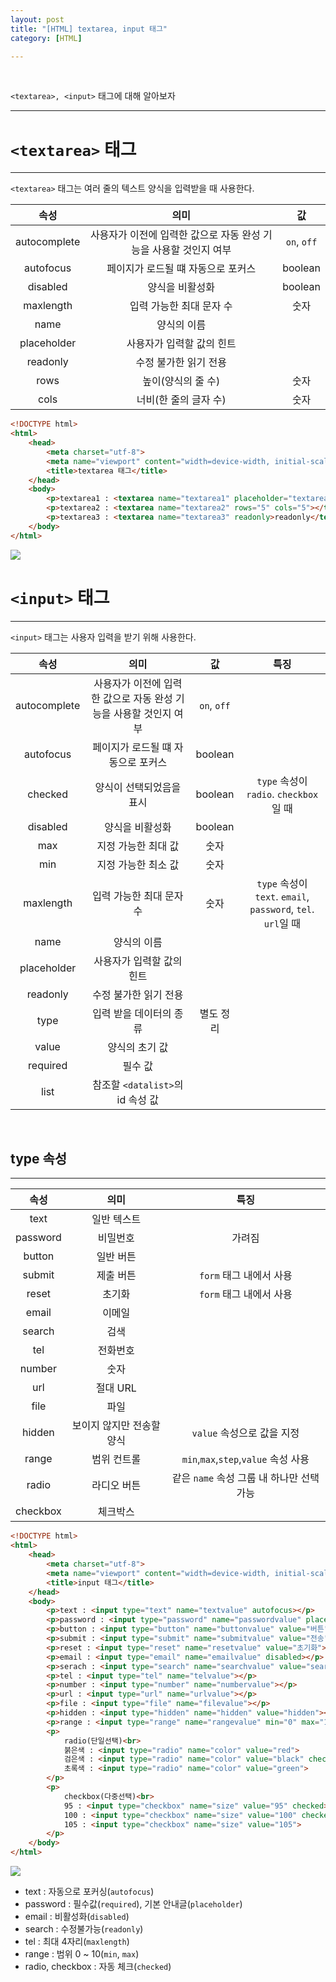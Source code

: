 ```yaml
---
layout: post
title: "[HTML] textarea, input 태그"
category: [HTML]

---
```

<br>

`<textarea>, <input>` 태그에 대해 알아보자
<!-- more -->

<hr>


# `<textarea>` 태그
---
`<textarea>` 태그는 여러 줄의 텍스트 양식을 입력받을 때 사용한다.

|속성|의미|값|
|:---:|:---:|:---:|
|autocomplete|사용자가 이전에 입력한 값으로 자동 완성 기능을 사용할 것인지 여부|`on`, `off`|
|autofocus|페이지가 로드될 떄 자동으로 포커스|boolean|
|disabled|양식을 비활성화|boolean|
|maxlength|입력 가능한 최대 문자 수|숫자|
|name|양식의 이름| |
|placeholder|사용자가 입력할 값의 힌트| |
|readonly|수정 불가한 읽기 전용| |
|rows|높이(양식의 줄 수)|숫자|
|cols|너비(한 줄의 글자 수)|숫자|

```html
<!DOCTYPE html>
<html>
    <head>
        <meta charset="utf-8">
        <meta name="viewport" content="width=device-width, initial-scale=1.0">
        <title>textarea 태그</title>
    </head>
    <body>   
        <p>textarea1 : <textarea name="textarea1" placeholder="textarea" disabled></textarea></p>
        <p>textarea2 : <textarea name="textarea2" rows="5" cols="5"></textarea></p>
        <p>textarea3 : <textarea name="textarea3" readonly>readonly</textarea></p>
    </body>
</html>
```
<img src="https://sanggil1107.github.io//public/img/html/textarea.PNG" >
<br>

# `<input>` 태그
---
`<input>` 태그는 사용자 입력을 받기 위해 사용한다.

|속성|의미|값|특징|
|:---:|:---:|:---:|:---:|
|autocomplete|사용자가 이전에 입력한 값으로 자동 완성 기능을 사용할 것인지 여부|`on`, `off`| |
|autofocus|페이지가 로드될 떄 자동으로 포커스|boolean| |
|checked|양식이 선택되었음을 표시|boolean|`type` 속성이 `radio`. `checkbox`일 때|
|disabled|양식을 비활성화|boolean| |
|max|지정 가능한 최대 값|숫자| |
|min|지정 가능한 최소 값|숫자| |
|maxlength|입력 가능한 최대 문자 수|숫자|`type` 속성이 `text`. `email`, `password`, `tel`. `url`일 때|
|name|양식의 이름| | |
|placeholder|사용자가 입력할 값의 힌트| | |
|readonly|수정 불가한 읽기 전용| | |
|type|입력 받을 데이터의 종류|별도 정리| |
|value|양식의 초기 값| | |
|required|필수 값| | |
|list|참조할 `<datalist>`의 id 속성 값| | |

<br>

## type 속성
---

|속성|의미|특징|
|:---:|:---:|:---:|
|text|일반 텍스트| |
|password|비밀번호|가려짐|
|button|일반 버튼| |
|submit|제출 버튼|`form` 태그 내에서 사용|
|reset|초기화|`form` 태그 내에서 사용|
|email|이메일| |
|search|검색| |
|tel|전화번호| |
|number|숫자| |
|url|절대 URL| |
|file|파일| |
|hidden|보이지 않지만 전송할 양식|`value` 속성으로 값을 지정|
|range|범위 컨트롤|`min`,`max`,`step`,`value` 속성 사용|
|radio|라디오 버튼|같은 `name` 속성 그룹 내 하나만 선택 가능|
|checkbox|체크박스| |

```html
<!DOCTYPE html>
<html>
    <head>
        <meta charset="utf-8">
        <meta name="viewport" content="width=device-width, initial-scale=1.0">
        <title>input 태그</title>
    </head>
    <body>
        <p>text : <input type="text" name="textvalue" autofocus></p>
        <p>password : <input type="password" name="passwordvalue" placeholder="비밀번호를 입력하세요"></p>
        <p>button : <input type="button" name="buttonvalue" value="버튼"></p>
        <p>submit : <input type="submit" name="submitvalue" value="전송"></p>
        <p>reset : <input type="reset" name="resetvalue" value="초기화"></p>
        <p>email : <input type="email" name="emailvalue" disabled></p>
        <p>serach : <input type="search" name="searchvalue" value="search" readonly></p>
        <p>tel : <input type="tel" name="telvalue"></p>
        <p>number : <input type="number" name="numbervalue"></p>
        <p>url : <input type="url" name="urlvalue"></p>
        <p>file : <input type="file" name="filevalue"></p>
        <p>hidden : <input type="hidden" name="hidden" value="hidden"></p>
        <p>range : <input type="range" name="rangevalue" min="0" max="10" ></p>
        <p>
            radio(단일선택)<br>
            붉은색 : <input type="radio" name="color" value="red">
            검은색 : <input type="radio" name="color" value="black" checked>
            초록색 : <input type="radio" name="color" value="green">
        </p>
        <p>
            checkbox(다중선택)<br>
            95 : <input type="checkbox" name="size" value="95" checked>
            100 : <input type="checkbox" name="size" value="100" checked>
            105 : <input type="checkbox" name="size" value="105">
        </p>   
    </body>
</html>
```
<img src="https://sanggil1107.github.io//public/img/html/input.PNG" >

- text : 자동으로 포커싱(`autofocus`)
- password : 필수값(`required`), 기본 안내글(`placeholder`)
- email : 비활성화(`disabled`)
- search : 수정불가능(`readonly`)
- tel : 최대 4자리(`maxlength`)
- range : 범위 0 ~ 10(`min`, `max`)
- radio, checkbox : 자동 체크(`checked`)

